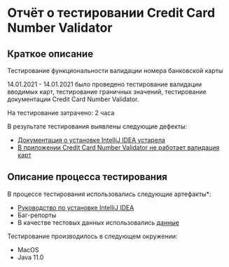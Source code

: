 # Отчёт о тестировании Credit Card Number Validator

## Краткое описание
Тестирование функциональности валидации номера банковской карты

14.01.2021 - 14.01.2021 было проведено тестирование валидации вводимых карт, тестирование граничных значений, тестирование документации Credit Card Number Validator.

На тестирование затрачено: 2 часа

В результате тестирования выявлены следующие дефекты:
* [Документация о установке IntelliJ IDEA устарела](https://github.com/EkaterinaPeregudova/java1.2/issues/1)
* [В приложении Credit Card Number Validator не работает валидация карт](https://github.com/EkaterinaPeregudova/java1.2/issues/2)

## Описание процесса тестирования

В процессе тестирования использовались следующие артефакты*:
*  [Руководство по установке IntelliJ IDEA](https://github.com/netology-code/javaqa-homeworks/blob/master/intro/idea.md)
*  Баг-репорты
*  В качестве тестовых данных использовались [данные](https://www.kobzarev.com/other/testoviye-nomera-kreditnyh-kart/)

Тестирование производилось в следующем окружении:
* MacOS
* Java 11.0

